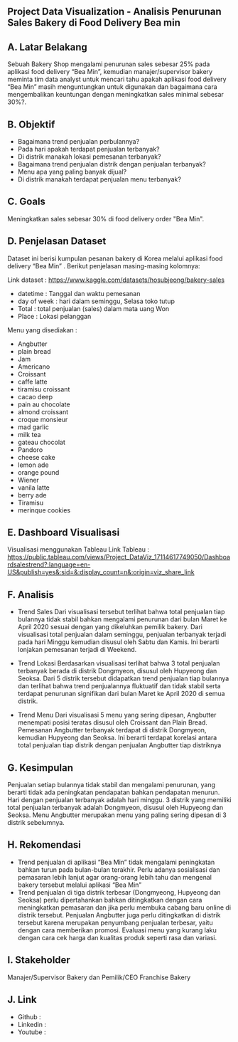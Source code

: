 

## Project Data Visualization - Analisis Penurunan Sales Bakery di Food Delivery Bea  min


## A. Latar Belakang
	
Sebuah Bakery Shop mengalami penurunan sales sebesar 25% pada aplikasi food delivery “Bea Min”, kemudian manajer/supervisor bakery meminta tim data analyst untuk mencari tahu apakah aplikasi food delivery “Bea Min” masih menguntungkan untuk digunakan dan bagaimana cara mengembalikan keuntungan dengan meningkatkan sales minimal sebesar 30%?.

## B. Objektif
* Bagaimana trend penjualan perbulannya?
* Pada hari apakah terdapat penjualan terbanyak?
* Di distrik manakah lokasi pemesanan terbanyak?
* Bagaimana trend penjualan distrik dengan penjualan terbanyak?
* Menu apa yang paling banyak dijual?
* Di distrik manakah terdapat penjualan menu terbanyak?

## C. Goals
Meningkatkan sales sebesar 30% di food delivery order "Bea Min".

## D. Penjelasan Dataset
Dataset ini berisi kumpulan pesanan bakery di Korea melalui aplikasi food delivery “Bea Min” . Berikut penjelasan masing-masing kolomnya:

Link dataset : https://www.kaggle.com/datasets/hosubjeong/bakery-sales
* datetime 		  : Tanggal dan waktu pemesanan
* day of week		  : hari dalam seminggu, Selasa toko tutup
* Total			  : total penjualan (sales) dalam mata uang Won
* Place			  : Lokasi pelanggan

Menu yang disediakan  :
* Angbutter		 
* plain bread		
* Jam			
* Americano		
* Croissant		
* caffe latte		
* tiramisu croissant	
* cacao deep		
* pain au chocolate	
* almond croissant	
* croque monsieur	
* mad garlic		
* milk tea		
* gateau chocolat	
* Pandoro
* cheese cake		
* lemon ade		
* orange pound		
* Wiener			
* vanila latte		
* berry ade		
* Tiramisu		
* merinque cookies	

## E. Dashboard Visualisasi
Visualisasi menggunakan Tableau
Link Tableau : 
https://public.tableau.com/views/Project_DataViz_17114617749050/Dashboardsalestrend?:language=en-US&publish=yes&:sid=&:display_count=n&:origin=viz_share_link


## F. Analisis
* Trend Sales
  Dari visualisasi tersebut terlihat bahwa total penjualan tiap bulannya tidak stabil bahkan mengalami penurunan dari bulan Maret ke April 2020 sesuai dengan yang dikeluhkan pemilik bakery.
  Dari visualisasi total penjualan dalam seminggu, penjualan terbanyak terjadi pada hari Minggu kemudian disusul oleh Sabtu dan Kamis. Ini berarti lonjakan pemesanan terjadi di Weekend.
  
* Trend Lokasi
  Berdasarkan visualisasi terlihat bahwa 3 total penjualan terbanyak berada di distrik Dongmyeon, disusul oleh Hupyeong dan Seoksa.
  Dari 5 distrik tersebut didapatkan trend penjualan tiap bulannya dan terlihat bahwa trend penjualannya fluktuatif dan tidak stabil serta terdapat penurunan signifikan dari bulan Maret ke April 2020 di semua distrik.
  
* Trend Menu
  Dari visualisasi 5 menu yang sering dipesan, Angbutter menempati posisi teratas disusul oleh Croissant dan Plain Bread.
  Pemesanan Angbutter terbanyak terdapat di distrik Dongmyeon, kemudian Hupyeong dan Seoksa. Ini berarti terdapat korelasi antara total penjualan tiap distrik dengan penjualan Angbutter tiap distriknya

## G. Kesimpulan
Penjualan setiap bulannya tidak stabil dan mengalami penurunan, yang berarti tidak ada peningkatan pendapatan bahkan pendapatan menurun. Hari dengan penjualan terbanyak adalah hari minggu. 3 distrik yang memiliki total penjualan terbanyak adalah Dongmyeon, disusul oleh Hupyeong dan Seoksa. Menu Angbutter merupakan menu yang paling sering dipesan di 3 distrik sebelumnya.

## H. Rekomendasi
* Trend penjualan di aplikasi “Bea Min” tidak mengalami peningkatan bahkan turun pada bulan-bulan terakhir. Perlu adanya sosialisasi dan pemasaran lebih lanjut agar orang-orang lebih
  tahu dan mengenal bakery tersebut melalui aplikasi “Bea Min”
* Trend penjualan di tiga distrik terbesar (Dongmyeong, Hupyeong dan Seoksa) perlu dipertahankan bahkan ditingkatkan dengan cara meningkatkan pemasaran dan jika perlu membuka cabang baru online di distrik tersebut. Penjualan Angbutter juga perlu ditingkatkan di distrik tersebut karena merupakan penyumbang penjualan terbesar, yaitu dengan cara memberikan promosi. Evaluasi menu yang kurang laku dengan cara cek harga dan kualitas produk seperti rasa dan variasi.

## I. Stakeholder
Manajer/Supervisor Bakery dan Pemilik/CEO Franchise Bakery

## J. Link
* Github :
* Linkedin :
* Youtube : 
